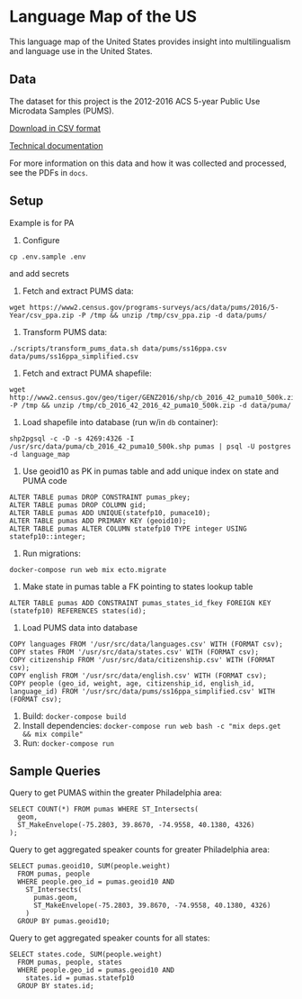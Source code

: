 # Language Map of the US

This language map of the United States provides insight into multilingualism and language use in the United States.

## Data

The dataset for this project is the 2012-2016 ACS 5-year Public Use Microdata Samples (PUMS).

[Download in CSV format](https://factfinder.census.gov/faces/tableservices/jsf/pages/productview.xhtml?pid=ACS_pums_csv_2012_2016&prodType=document)

[Technical documentation](https://www.census.gov/programs-surveys/acs/technical-documentation/pums/documentation.2016.html)

For more information on this data and how it was collected and processed, see the PDFs in `docs`.

## Setup

Example is for PA

1. Configure
  ```
  cp .env.sample .env
  ```
  and add secrets
1. Fetch and extract PUMS data:
  ```
  wget https://www2.census.gov/programs-surveys/acs/data/pums/2016/5-Year/csv_ppa.zip -P /tmp && unzip /tmp/csv_ppa.zip -d data/pums/
  ```
1. Transform PUMS data:
  ```
  ./scripts/transform_pums_data.sh data/pums/ss16ppa.csv data/pums/ss16ppa_simplified.csv
  ```
1. Fetch and extract PUMA shapefile:
  ```
  wget http://www2.census.gov/geo/tiger/GENZ2016/shp/cb_2016_42_puma10_500k.zip -P /tmp && unzip /tmp/cb_2016_42_2016_42_puma10_500k.zip -d data/puma/
  ```
1. Load shapefile into database (run w/in `db` container):
  ```
  shp2pgsql -c -D -s 4269:4326 -I /usr/src/data/puma/cb_2016_42_puma10_500k.shp pumas | psql -U postgres -d language_map
  ```
1. Use geoid10 as PK in pumas table and add unique index on state and PUMA code
  ```
  ALTER TABLE pumas DROP CONSTRAINT pumas_pkey;
  ALTER TABLE pumas DROP COLUMN gid;
  ALTER TABLE pumas ADD UNIQUE(statefp10, pumace10);
  ALTER TABLE pumas ADD PRIMARY KEY (geoid10);
  ALTER TABLE pumas ALTER COLUMN statefp10 TYPE integer USING statefp10::integer;
  ```
1. Run migrations:
  ```
  docker-compose run web mix ecto.migrate
  ```
1. Make state in pumas table a FK pointing to states lookup table
  ```
  ALTER TABLE pumas ADD CONSTRAINT pumas_states_id_fkey FOREIGN KEY (statefp10) REFERENCES states(id);
  ```
1. Load PUMS data into database
  ```
  COPY languages FROM '/usr/src/data/languages.csv' WITH (FORMAT csv);
  COPY states FROM '/usr/src/data/states.csv' WITH (FORMAT csv);
  COPY citizenship FROM '/usr/src/data/citizenship.csv' WITH (FORMAT csv);
  COPY english FROM '/usr/src/data/english.csv' WITH (FORMAT csv);
  COPY people (geo_id, weight, age, citizenship_id, english_id, language_id) FROM '/usr/src/data/pums/ss16ppa_simplified.csv' WITH (FORMAT csv);
  ```
1. Build: `docker-compose build`
1. Install dependencies: `docker-compose run web bash -c "mix deps.get && mix compile"`
1. Run: `docker-compose run`

## Sample Queries

Query to get PUMAS within the greater Philadelphia area:
```
SELECT COUNT(*) FROM pumas WHERE ST_Intersects(
  geom,
  ST_MakeEnvelope(-75.2803, 39.8670, -74.9558, 40.1380, 4326)
);
```

Query to get aggregated speaker counts for greater Philadelphia area:
```
SELECT pumas.geoid10, SUM(people.weight)
  FROM pumas, people
  WHERE people.geo_id = pumas.geoid10 AND
    ST_Intersects(
      pumas.geom,
      ST_MakeEnvelope(-75.2803, 39.8670, -74.9558, 40.1380, 4326)
    )
  GROUP BY pumas.geoid10;
```

Query to get aggregated speaker counts for all states:
```
SELECT states.code, SUM(people.weight)
  FROM pumas, people, states
  WHERE people.geo_id = pumas.geoid10 AND
    states.id = pumas.statefp10
  GROUP BY states.id;
```
